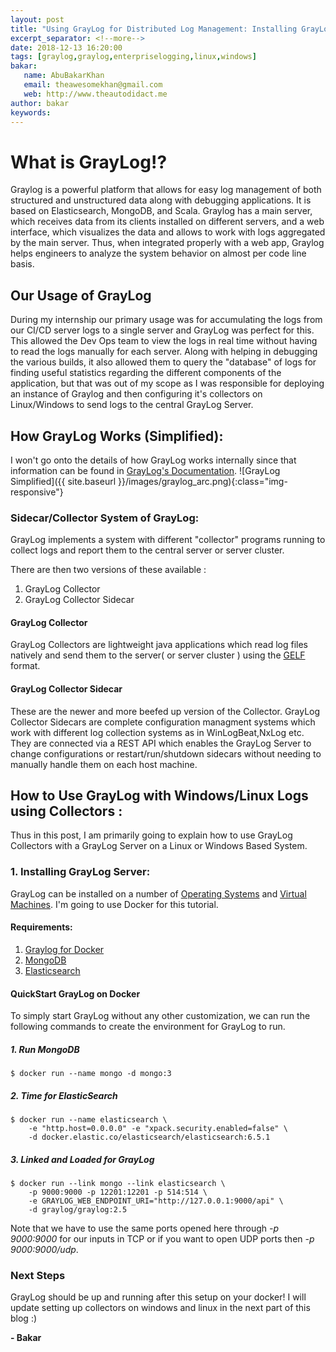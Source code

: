```yaml
--- 
layout: post    
title: "Using GrayLog for Distributed Log Management: Installing GrayLog"  
excerpt_separator: <!--more-->
date: 2018-12-13 16:20:00
tags: [graylog,graylog,enterpriselogging,linux,windows]
bakar:
   name: AbuBakarKhan
   email: theawesomekhan@gmail.com
   web: http://www.theautodidact.me
author: bakar
keywords:
---    
```



# What is GrayLog!? 
Graylog is a powerful platform that allows for easy log management of both structured and unstructured data along with debugging applications. It is based on Elasticsearch, MongoDB, and Scala. Graylog has a main server, which receives data from its clients installed on different servers, and a web interface, which visualizes the data and allows to work with logs aggregated by the main server. Thus, when integrated properly with a web app, Graylog helps engineers to analyze the system behavior on almost per code line basis.
<!--more-->
## Our Usage of GrayLog
During my internship our primary usage was for accumulating the logs from our CI/CD server logs to a single server and GrayLog was perfect for this. This allowed the Dev Ops team to view the logs in real time without having to read the logs manually for each server. Along with helping in debugging the various builds, it also allowed them to query the "database" of logs for finding useful statistics regarding the different components of the application, but that was out of my scope as I was responsible for deploying an instance of Graylog and then configuring it's collectors on Linux/Windows to send logs to the central GrayLog Server.

## How GrayLog Works (Simplified):
I won't go onto the details of how GrayLog works internally since that information can be found in [GrayLog's Documentation](http://docs.graylog.org/en/2.5/). 
![GrayLog Simplified]({{ site.baseurl }}/images/graylog_arc.png){:class="img-responsive"}

### Sidecar/Collector System of GrayLog:
GrayLog implements a system with different "collector" programs running to collect logs and report them to the central server or server cluster.

There are then two versions of these available : 
1. GrayLog Collector 
2. GrayLog Collector Sidecar

#### GrayLog Collector
GrayLog Collectors are lightweight java applications which read log files natively and send them to the server( or server cluster ) using the [GELF](http://docs.graylog.org/en/2.5/pages/gelf.html) format.
#### GrayLog Collector Sidecar
These are the newer and more beefed up version of the Collector. GrayLog Collector Sidecars are complete configuration managment systems which work with different log collection systems as in WinLogBeat,NxLog etc. They are connected via a REST API which enables the GrayLog Server to change configurations or restart/run/shutdown sidecars without needing to manually handle them on each host machine.


## How to Use GrayLog with Windows/Linux Logs using Collectors :
Thus in this post, I am primarily going to explain how to use GrayLog Collectors with a GrayLog Server on a Linux or Windows Based System. 

### 1. Installing GrayLog Server:
GrayLog can be installed on a number of [Operating Systems](http://docs.graylog.org/en/2.5/pages/installation.html) and [Virtual Machines](http://docs.graylog.org/en/2.5/pages/installation/virtual_machine_appliances.html). I'm going to use Docker for this tutorial.
#### Requirements:
1. [Graylog for Docker](https://hub.docker.com/r/graylog/graylog/)
2. [MongoDB](https://hub.docker.com/_/mongo/)
3. [Elasticsearch](https://www.elastic.co/guide/en/elasticsearch/reference/6.x/docker.html)

#### QuickStart GrayLog on Docker
To simply start GrayLog without any other customization, we can run the following commands to create the environment for GrayLog to run.
##### 1. Run MongoDB
```
$ docker run --name mongo -d mongo:3
```
##### 2. Time for ElasticSearch
```
$ docker run --name elasticsearch \
    -e "http.host=0.0.0.0" -e "xpack.security.enabled=false" \
    -d docker.elastic.co/elasticsearch/elasticsearch:6.5.1
```
##### 3. Linked and Loaded for GrayLog
```
$ docker run --link mongo --link elasticsearch \
    -p 9000:9000 -p 12201:12201 -p 514:514 \
    -e GRAYLOG_WEB_ENDPOINT_URI="http://127.0.0.1:9000/api" \
    -d graylog/graylog:2.5
```

Note that we have to use the same ports opened here through *-p 9000:9000* for our inputs in TCP or if you want to open UDP ports then *-p 9000:9000/udp*.

### Next Steps
GrayLog should be up and running after this setup on your docker! I will update setting up collectors on windows and linux in the next part of this blog :)

**-  Bakar**